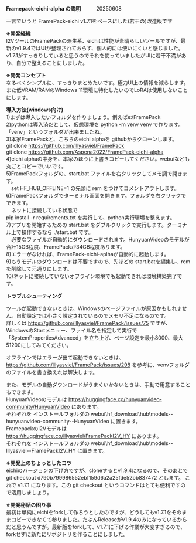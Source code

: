 <b>Framepack-eichi-alpha の説明</b>　　　20250608

一言でいうと
FramePack-eichi v1.7.1をベースにした(若干の)改造版です

<b>※開発経緯</b><br>
I2VツールのFramePackの派生系、eichiは性能が素晴らしいツールですが、最新のv1.9.4ではUIが整理されておらず、個人的には使いにくいと感じました。
v1.7.1がすっきりしていると思うのでそれを使っていましたがUIに若干不満があり、自分で整えることにしました。

<b>※開発コンセプト</b><br>
なるべくシンプルに、すっきりまとめたいです。極力UI上の情報を減らします。また低VRAM/RAMのWindows 11環境に特化したいのでLoRAは使用しないことにします。


<b>導入方法(windows向け)</b><br>
1)まずは導入したいフォルダを作りましょう。例えばe:\FramePack<br>
2)pythonは導入済だとして、仮想環境を python -m venv venv で作ります。「venv」というフォルダが出来ましたね。<br>
3)本家FramePackと、こちらのeichi alphaを githubからクローンします。<br>
git clone https://github.com/lllyasviel/FramePack <br>
git clone https://github.com/Aspena2022/FramePack-eichi-alpha <br>
4)eichi alphaの中身を、本家のほうに上書きコピーしてください。webuiなども丸ごとコピーでいいです。<br>
5)FramePackフォルダの、start.bat ファイルを右クリックしてメモ調で開きます。<br>
　set HF_HUB_OFFLINE=1 の先頭に rem をつけてコメントアウトします。<br>
6)FramePackフォルダでターミナル画面を開きます。フォルダを右クリックでできます。<br>
　ネットに接続している状態で<br>
  pip install -r requirements.txt を実行して、python実行環境を整えます。<br>
7)アプリを開始するための start.bat をダブルクリックで実行します。ターミナル上で操作するなら ./start.bat です。<br>
　必要なファイルが自動的にダウンロードされます。HunyuanVideoのモデルが合計15GB程度、FramePackが34GB程度あります。<br>
8)エラーがなければ、FramePack-eichi-aplhaが自動的に起動します。<br>
9)もうモデルのダウンロードは不要ですので、先ほどの start.batを編集し、remを削除して元通りにします。<br>
10)ネットに接続していないオフライン環境でも起動できれば環境構築完了です。<br>


<b>トラブルシューティング</b><br>

ツールが起動できないときは、Windowsのページファイルが原因かもしれません。自動設定では小さく設定されているのでメモリ不足になるのです。<br>
詳しくは https://github.com/lllyasviel/FramePack/issues/75 ですが、WindowsのStartメニュー、ファイル名を指定して実行で「SystemPropertiesAdvanced」を立ち上げ、ページ設定を最小8000、最大51200にしてみてください。<br>

オフラインではエラーが出て起動できないときは、https://github.com/lllyasviel/FramePack/issues/298 を参考に、venvフォルダのファイルを書き換えれば解決します。

また、モデルの自動ダウンロードがうまくいかないときは、手動で用意することもできます。<br>
HunyuanVideoのモデルは https://huggingface.co/hunyuanvideo-community/HunyuanVideo にあります。<br>
それぞれを インストールフォルダの webui\hf_download\hub\models--hunyuanvideo-community--HunyuanVideo に置きます。<br>
FramepackのI2Vモデルは https://huggingface.co/lllyasviel/FramePackI2V_HY にあります。<br>
それぞれを インストールフォルダの webui\hf_download\hub\models--lllyasviel--FramePackI2V_HY に置きます。<br>

<b>※開発上のちょっとしたコツ</b><br>
eichiのバージョンの下げ方ですが、cloneするとv1.9.4になるので、そのあとで git checkout d790b799986552ebf159d6a2a25fde52bb837472 とします。
これで v1.7.1 になります。この git checkout というコマンドはとても便利ですので活用しましょう。

<b>※開発秘話の困り事</b><br>
最初は単純にeichiをforkして作ろうとしたのですが、どうしてもv1.7.1をそのままコピーできなくて参りました。たぶんReleaseがv1.9.4のみになっているからだと思うんですが。最新版をforkして、v1.7.1に下げる作業が大変すぎるので、forkせずに新たにリポジトリを作ることにしました。
